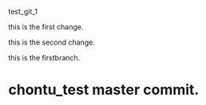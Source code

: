 test_git_1

this is the first change.

this is the second change.

this is the firstbranch.

chontu_test master commit.
==========
